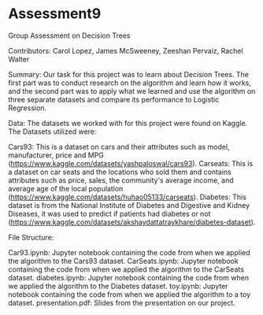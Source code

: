# Assessment9

Group Assessment on Decision Trees

Contributors: Carol Lopez, James McSweeney, Zeeshan Pervaiz, Rachel Walter

Summary: Our task for this project was to learn about Decision Trees. The first part was to conduct research on the algorithm and learn how it works, and the second part was to apply what we learned and use the algorithm on three separate datasets and compare its performance to Logistic Regression. 

Data: The datasets we worked with for this project were found on Kaggle. The Datasets utilized were:

Cars93: This is a dataset on cars and their attributes such as model, manufacturer, price and MPG (https://www.kaggle.com/datasets/yashpaloswal/cars93).
Carseats: This is a dataset on car seats and the locations who sold them and contains attributes such as price, sales, the community's average income, and average age of the local population (https://www.kaggle.com/datasets/huhao05133/carseats).
Diabetes: This dataset is from the National Institute of Diabetes and Digestive and Kidney Diseases, it was used to predict if patients had diabetes or not (https://www.kaggle.com/datasets/akshaydattatraykhare/diabetes-dataset).

File Structure:

Car93.ipynb: Jupyter notebook containing the code from when we applied the algorithm to the Cars93 dataset.
CarSeats.ipynb: Jupyter notebook containing the code from when we applied the algorithm to the CarSeats dataset.
diabetes.ipynb: Jupyter notebook containing the code from when we applied the algorithm to the Diabetes dataset.
toy.ipynb: Jupyter notebook containing the code from when we applied the algorithm to a toy dataset.
presentation.pdf: Slides from the presentation on our project.
